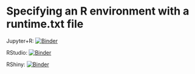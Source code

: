 # Specifying an R environment with a runtime.txt file

Jupyter+R: [![Binder](http://mybinder.org/badge_logo.svg)](http://mybinder.org/v2/gh/sneumann/StatsDemo/master?filepath=vignettes/index.ipynb)

RStudio: [![Binder](http://mybinder.org/badge_logo.svg)](http://mybinder.org/v2/gh/sneumann/StatsDemo/master?urlpath=rstudio)

RShiny: [![Binder](http://mybinder.org/badge_logo.svg)](http://mybinder.org/v2/gh/sneumann/StatsDemo/master?urlpath=shiny/app/)

